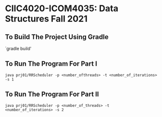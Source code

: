# CIIC4020-ICOM4035: Data Structures Fall 2021
## To Build The Project Using Gradle
`gradle build'

## To Run The Program For Part I
```java prj01/RRScheduler -p <number_ofthreads> -t <number_of_iterations> -s 1```

## To Run The Program For Part II
```java prj01/RRScheduler -p <number_of_threads> -t <number_of_iterations> -s 2```
